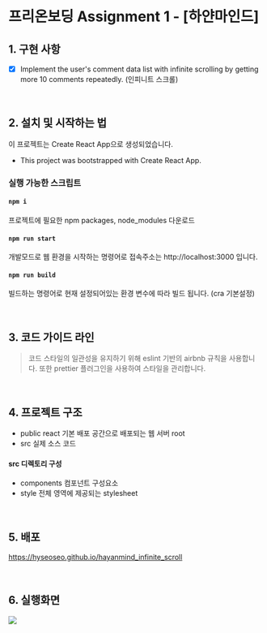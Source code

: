 # 프리온보딩 Assignment 1 - [하얀마인드]
## 1. 구현 사항
- [x] Implement the user's comment data list with infinite scrolling by getting more 10 comments repeatedly.
      (인피니트 스크롤)
      
<br>

## 2. 설치 및 시작하는 법
이 프로젝트는 Create React App으로 생성되었습니다.
- This project was bootstrapped with Create React App.
### 실행 가능한 스크립트
#### `npm i`
프로젝트에 필요한 npm packages, node_modules 다운로드
#### `npm run start`
개발모드로 웹 환경을 시작하는 명령어로
접속주소는 http://localhost:3000 입니다.
#### `npm run build`
빌드하는 명령어로 현재 설정되어있는 환경 변수에 따라 빌드 됩니다.
(cra 기본설정)

<br>

## 3. 코드 가이드 라인
> 코드 스타일의 일관성을 유지하기 위해 eslint 기반의 airbnb 규칙을 사용합니다.
> 또한 prettier 플러그인을 사용하여 스타일을 관리합니다.

<br>

## 4. 프로젝트 구조
- public react 기본 배포 공간으로 배포되는 웹 서버 root
- src 실제 소스 코드

#### src 디렉토리 구성
- components 컴포넌트 구성요소
- style 전체 영역에 제공되는 stylesheet

<br>

## 5. 배포
https://hyseoseo.github.io/hayanmind_infinite_scroll

<br>

## 6. 실행화면
  <img src="https://user-images.githubusercontent.com/59982256/127108135-48a4d491-3914-4da7-ba30-c159c8c56943.gif">

<br>
